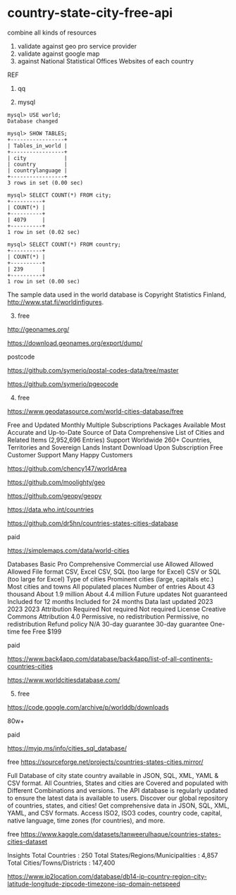 # country-state-city-free-api
combine all kinds of resources
1. validate against geo pro service provider
2. validate against google map
3. against  National Statistical Offices Websites of each country


REF 

1. qq 


2. mysql

```
mysql> USE world;
Database changed

mysql> SHOW TABLES;
+-----------------+
| Tables_in_world |
+-----------------+
| city            |
| country         |
| countrylanguage |
+-----------------+
3 rows in set (0.00 sec)

mysql> SELECT COUNT(*) FROM city;
+----------+
| COUNT(*) |
+----------+
| 4079     |
+----------+
1 row in set (0.02 sec)

mysql> SELECT COUNT(*) FROM country;
+----------+
| COUNT(*) |
+----------+
| 239      |
+----------+
1 row in set (0.00 sec)
```


The sample data used in the world database is Copyright Statistics Finland, http://www.stat.fi/worldinfigures.




3. free

http://geonames.org/

https://download.geonames.org/export/dump/

postcode

https://github.com/symerio/postal-codes-data/tree/master

https://github.com/symerio/pgeocode

4. free

https://www.geodatasource.com/world-cities-database/free

Free and Updated Monthly
Multiple Subscriptions Packages Available
Most Accurate and Up-to-Date Source of Data
Comprehensive List of Cities and Related Items (2,952,696 Entries)
Support Worldwide 260+ Countries, Territories and Sovereign Lands
Instant Download Upon Subscription
Free Customer Support
Many Happy Customers



https://github.com/chency147/worldArea

https://github.com/moolighty/geo


https://github.com/geopy/geopy


https://data.who.int/countries


https://github.com/dr5hn/countries-states-cities-database


paid


https://simplemaps.com/data/world-cities


Databases
Basic	Pro	Comprehensive
Commercial use	Allowed	Allowed	Allowed
File format	CSV, Excel	CSV, SQL (too large for Excel)	CSV or SQL (too large for Excel)
Type of cities	Prominent cities (large, capitals etc.)	Most cities and towns	All populated places
Number of entries	About 43 thousand	About 1.9 million	About 4.4 million
Future updates	Not guaranteed	Included for 12 months	Included for 24 months
Data last updated	2023	2023	2023
Attribution	Required	Not required	Not required
License	Creative Commons Attribution 4.0	Permissive, no redistribution	Permissive, no redistribution
Refund policy	N/A	30-day guarantee	30-day guarantee
One-time fee	Free	$199	


paid

https://www.back4app.com/database/back4app/list-of-all-continents-countries-cities



https://www.worldcitiesdatabase.com/



5. free 

https://code.google.com/archive/p/worlddb/downloads

80w+




paid 

https://myip.ms/info/cities_sql_database/


free
https://sourceforge.net/projects/countries-states-cities.mirror/

Full Database of city state country available in JSON, SQL, XML, YAML & CSV format. All Countries, States and cities are Covered and populated with Different Combinations and versions. The API database is regularly updated to ensure the latest data is available to users. Discover our global repository of countries, states, and cities! Get comprehensive data in JSON, SQL, XML, YAML, and CSV formats. Access ISO2, ISO3 codes, country code, capital, native language, time zones (for countries), and more.




free
https://www.kaggle.com/datasets/tanweerulhaque/countries-states-cities-dataset

Insights
Total Countries : 250
Total States/Regions/Municipalities : 4,857
Total Cities/Towns/Districts : 147,400





https://www.ip2location.com/database/db14-ip-country-region-city-latitude-longitude-zipcode-timezone-isp-domain-netspeed